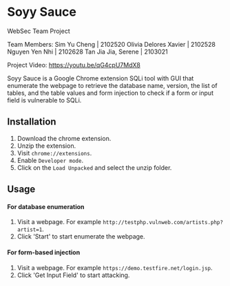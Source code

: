 # Soyy Sauce
WebSec Team Project

Team Members: 
Sim Yu Cheng          | 2102520 
Olivia Delores Xavier | 2102528
Nguyen Yen Nhi        | 2102628
Tan Jia Jia, Serene   | 2103021

Project Video: https://youtu.be/qG4cpU7MdX8

Soyy Sauce is a Google Chrome extension SQLi tool with GUI that enumerate the webpage to retrieve the database name, version, the list of tables, and the table values and form injection to check if a form or input field is vulnerable to SQLi.

## Installation
1. Download the chrome extension.
2. Unzip the extension.
3. Visit `chrome://extensions`.
4. Enable `Developer mode`.
5. Click on the `Load Unpacked` and select the unzip folder.

## Usage
#### For database enumeration
1. Visit a webpage. For example `http://testphp.vulnweb.com/artists.php?artist=1`.
2. Click 'Start' to start enumerate the webpage.
#### For form-based injection
1. Visit a webpage. For example `https://demo.testfire.net/login.jsp`.
2. Click 'Get Input Field' to start attacking.

